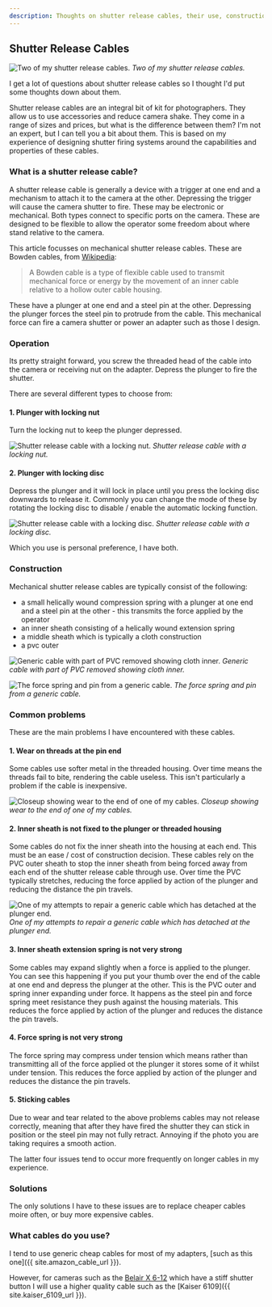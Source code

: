 ```yaml
---
description: Thoughts on shutter release cables, their use, construction and quality.
---
```

## Shutter Release Cables
![Two of my shutter release cables.](/images/shutter-release-cable/src-1.jpg)
*Two of my shutter release cables.*

I get a lot of questions about shutter release cables so I thought I'd put some thoughts down about them.

Shutter release cables are an integral bit of kit for photographers. They allow us to use accessories and reduce camera shake. They come in a range of sizes and prices, but what is the difference between them? I'm not an expert, but I can tell you a bit about them. This is based on my experience of designing shutter firing systems around the capabilities and properties of these cables.

### What is a shutter release cable?
A shutter release cable is generally a device with a trigger at one end and a mechanism to attach it to the camera at the other. Depressing the trigger will cause the camera shutter to fire. These may be electronic or mechanical. Both types connect to specific ports on the camera. These are designed to be flexible to allow the operator some freedom about where stand relative to the camera.

This article focusses on mechanical shutter release cables. These are Bowden cables, from [Wikipedia](https://en.wikipedia.org/wiki/Bowden_cable):

>A Bowden cable is a type of flexible cable used to transmit mechanical force or energy by the movement of an inner cable relative to a hollow outer cable housing.

These have a plunger at one end and a steel pin at the other. Depressing the plunger forces the steel pin to protrude from the cable. This mechanical force can fire a camera shutter or power an adapter such as those I design.

### Operation
Its pretty straight forward, you screw the threaded head of the cable into the camera or receiving nut on the adapter. Depress the plunger to fire the shutter.

There are several different types to choose from:

#### 1. Plunger with locking nut

Turn the locking nut to keep the plunger depressed.

![Shutter release cable with a locking nut.](/images/shutter-release-cable/src-8.jpg)
*Shutter release cable with a locking nut.*

#### 2. Plunger with locking disc

Depress the plunger and it will lock in place until you press the locking disc downwards to release it. Commonly you can change the mode of these by rotating the locking disc to disable / enable the automatic locking function.

![Shutter release cable with a locking disc.](/images/shutter-release-cable/src-7.jpg)
*Shutter release cable with a locking disc.*

Which you use is personal preference, I have both.

### Construction
Mechanical shutter release cables are typically consist of the following:

- a small helically wound compression spring with a plunger at one end and a steel pin at the other - this transmits the force applied by the operator
- an inner sheath consisting of a helically wound extension spring
- a middle sheath which is typically a cloth construction
- a pvc outer

![Generic cable with part of PVC removed showing cloth inner.](/images/shutter-release-cable/src-2.jpg)
*Generic cable with part of PVC removed showing cloth inner.*

![The force spring and pin from a generic cable.](/images/shutter-release-cable/src-3.jpg)
*The force spring and pin from a generic cable.*

### Common problems

These are the main problems I have encountered with these cables.

#### 1. Wear on threads at the pin end

Some cables use softer metal in the threaded housing. Over time means the threads fail to bite, rendering the cable useless. This isn't particularly a problem if the cable is inexpensive.

![Closeup showing wear to the end of one of my cables.](/images/shutter-release-cable/src-6.jpg)
*Closeup showing wear to the end of one of my cables.*

#### 2. Inner sheath is not fixed to the plunger or threaded housing

Some cables do not fix the inner sheath into the housing at each end. This must be an ease / cost of construction decision. These cables rely on the PVC outer sheath to stop the inner sheath from being forced away from each end of the shutter release cable through use. Over time the PVC typically stretches, reducing the force applied by action of the plunger and reducing the distance the pin travels.

![One of my attempts to repair a generic cable which has detached at the plunger end.](/images/shutter-release-cable/src-4.jpg)
*One of my attempts to repair a generic cable which has detached at the plunger end.*

#### 3. Inner sheath extension spring is not very strong

Some cables may expand slightly when a force is applied to the plunger. You can see this happening if you put your thumb over the end of the cable at one end and depress the plunger at the other. This is the PVC outer and spring inner expanding under force. It happens as the steel pin and force spring meet resistance they push against the housing materials. This reduces the force applied by action of the plunger and reduces the distance the pin travels.

#### 4. Force spring is not very strong

The force spring may compress under tension which means rather than transmitting all of the force applied ot the plunger it stores some of it whilst under tension. This reduces the force applied by action of the plunger and reduces the distance the pin travels.

#### 5. Sticking cables

Due to wear and tear related to the above problems cables may not release correctly, meaning that after they have fired the shutter they can stick in position or the steel pin may not fully retract. Annoying if the photo you are taking requires a smooth action.

The latter four issues tend to occur more frequently on longer cables in my experience.

### Solutions
The only solutions I have to these issues are to replace cheaper cables moire often, or buy more expensive cables.

### What cables do you use?

I tend to use generic cheap cables for most of my adapters, [such as this one]({{ site.amazon_cable_url }}).

However, for cameras such as the [Belair X 6-12](belair-x-6-12-adapter.md) which have a stiff shutter button I will use a higher quality cable such as the [Kaiser 6109]({{ site.kaiser_6109_url }}).
